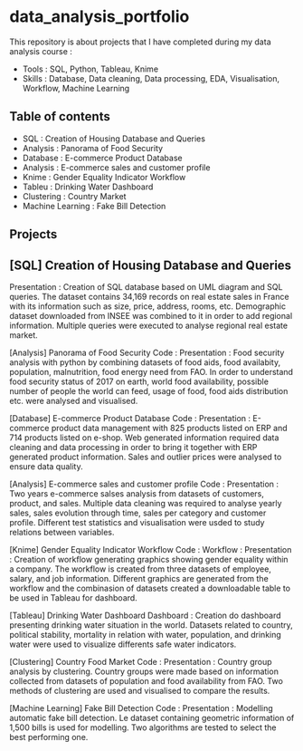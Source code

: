 # data_analysis_portfolio

This repository is about projects that I have completed during my data analysis course :
- Tools : SQL, Python, Tableau, Knime
- Skills : Database, Data cleaning, Data processing, EDA, Visualisation, Workflow, Machine Learning



Table of contents
------
- SQL : Creation of Housing Database and Queries
- Analysis : Panorama of Food Security
- Database : E-commerce Product Database
- Analysis : E-commerce sales and customer profile
- Knime : Gender Equality Indicator Workflow
- Tableu : Drinking Water Dashboard
- Clustering : Country Market
- Machine Learning : Fake Bill Detection


Projects
------

[SQL] Creation of Housing Database and Queries
----------
Presentation :
Creation of SQL database based on UML diagram and SQL queries. The dataset contains 34,169 records on real estate sales in France with its information such as size, price, address, rooms, etc. Demographic dataset downloaded from INSEE was combined to it in order to add regional information. Multiple queries were executed to analyse regional real estate market.


[Analysis] Panorama of Food Security
Code :
Presentation :
Food security analysis with python by combining datasets of food aids, food availabity, population, malnutrition, food energy need from FAO. In order to understand food security status of 2017 on earth, world food availability, possible number of people the world can feed, usage of food, food aids distribution etc. were analysed and visualised.


[Database] E-commerce Product Database
Code :
Presentation :
E-commerce product data management with 825 products listed on ERP and 714 products listed on e-shop. Web generated information required data cleaning and data processing in order to bring it together with ERP generated product information. Sales and outlier prices were analysed to ensure data quality.


[Analysis] E-commerce sales and customer profile
Code :
Presentation :
Two years e-commerce salses analysis from datasets of customers, product, and sales. Multiple data cleaning was required to analyse yearly sales, sales evolution through time, sales per category and customer profile. Different test statistics and visualisation were usded to study relations between variables.

[Knime] Gender Equality Indicator Workflow
Code :
Workflow :
Presentation :
Creation of workflow generating graphics showing gender equality within a company. The workflow is created from three datasets of employee, salary, and job information. Different graphics are generated from the workflow and the combinasion of datasets created a downloadable table to be used in Tableau for dashboard.


[Tableau] Drinking Water Dashboard
Dashboard :
Creation do dashboard presenting drinking water situation in the world. Datasets related to country, political stability, mortality in relation with water, population, and drinking water were used to visualize differents safe water indicators.


[Clustering] Country Food Market
Code :
Presentation :
Country group analysis by clustering. Country groups were made based on information collected from datasets of population and food availability from FAO. Two methods of clustering are used and visualised to compare the results.


[Machine Learning] Fake Bill Detection
Code :
Presentation :
Modelling automatic fake bill detection. Le dataset containing geometric information of 1,500 bills is used for modelling. Two algorithms are tested to select the best performing one.

